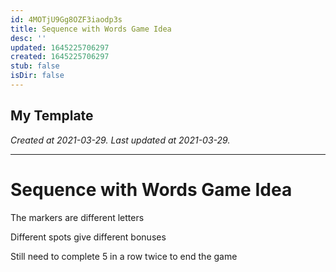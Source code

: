 ```yaml
---
id: 4MOTjU9Gg8OZF3iaodp3s
title: Sequence with Words Game Idea
desc: ''
updated: 1645225706297
created: 1645225706297
stub: false
isDir: false
---
```

My Template
---

_Created at 2021-03-29._
_Last updated at 2021-03-29._




---

# Sequence with Words Game Idea


The markers are different letters

Different spots give different bonuses

Still need to complete 5 in a row twice to end the game

